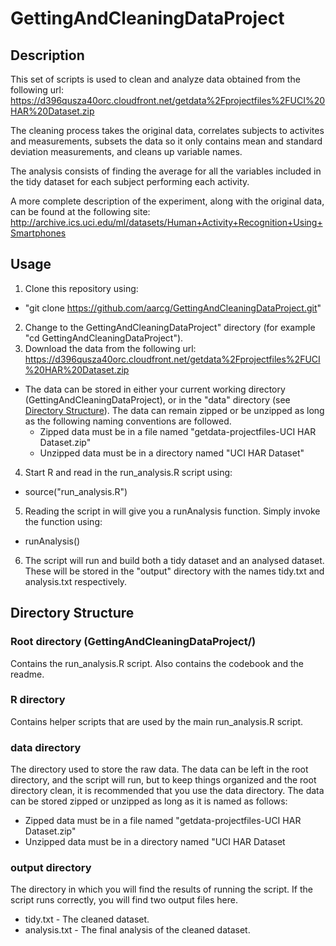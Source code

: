 # GettingAndCleaningDataProject

## Description
This set of scripts is used to clean and analyze data obtained from the following url: https://d396qusza40orc.cloudfront.net/getdata%2Fprojectfiles%2FUCI%20HAR%20Dataset.zip

The cleaning process takes the original data, correlates subjects to activites and measurements, subsets the data so it only contains mean and standard deviation measurements, and cleans up variable names.

The analysis consists of finding the average for all the variables included in the tidy dataset for each subject performing each activity.

A more complete description of the experiment, along with the original data, can be found at the following site: http://archive.ics.uci.edu/ml/datasets/Human+Activity+Recognition+Using+Smartphones

## Usage
1. Clone this repository using:
  - "git clone https://github.com/aarcg/GettingAndCleaningDataProject.git"
2. Change to the GettingAndCleaningDataProject" directory (for example "cd GettingAndCleaningDataProject").
3. Download the data from the following url: https://d396qusza40orc.cloudfront.net/getdata%2Fprojectfiles%2FUCI%20HAR%20Dataset.zip
  - The data can be stored in either your current working directory (GettingAndCleaningDataProject), or in the "data" directory (see [Directory Structure](#directory-structure)). The data can remain zipped or be unzipped as long as the following naming conventions are followed.
    - Zipped data must be in a file named "getdata-projectfiles-UCI HAR Dataset.zip"
    - Unzipped data must be in a directory named "UCI HAR Dataset"
4. Start R and read in the run_analysis.R script using:
  - source("run_analysis.R")
5. Reading the script in will give you a runAnalysis function. Simply invoke the function using:
  - runAnalysis()
6. The script will run and build both a tidy dataset and an analysed dataset. These will be stored in the "output" directory with the names tidy.txt and analysis.txt respectively.

## Directory Structure
### Root directory (GettingAndCleaningDataProject/)
Contains the run_analysis.R script. Also contains the codebook and the readme.

### R directory
Contains helper scripts that are used by the main run_analysis.R script.

### data directory
The directory used to store the raw data. The data can be left in the root directory, and the script will run, but to keep things organized and the root directory clean, it is recommended that you use the data directory. The data can be stored zipped or unzipped as long as it is named as follows:
  - Zipped data must be in a file named "getdata-projectfiles-UCI HAR Dataset.zip"
  - Unzipped data must be in a directory named "UCI HAR Dataset

### output directory
The directory in which you will find the results of running the script. If the script runs correctly, you will find two output files here.
  - tidy.txt - The cleaned dataset.
  - analysis.txt - The final analysis of the cleaned dataset.
